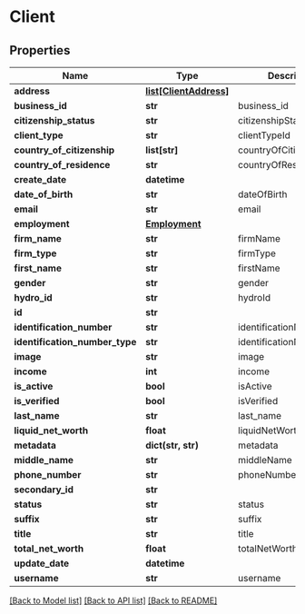 # Client

## Properties
Name | Type | Description | Notes
------------ | ------------- | ------------- | -------------
**address** | [**list[ClientAddress]**](ClientAddress.md) |  | [optional] 
**business_id** | **str** | business_id | [optional] 
**citizenship_status** | **str** | citizenshipStatus | [optional] 
**client_type** | **str** | clientTypeId | 
**country_of_citizenship** | **list[str]** | countryOfCitizenship | [optional] 
**country_of_residence** | **str** | countryOfResidence | [optional] 
**create_date** | **datetime** |  | [optional] 
**date_of_birth** | **str** | dateOfBirth | [optional] 
**email** | **str** | email | [optional] 
**employment** | [**Employment**](Employment.md) |  | [optional] 
**firm_name** | **str** | firmName | [optional] 
**firm_type** | **str** | firmType | [optional] 
**first_name** | **str** | firstName | [optional] 
**gender** | **str** | gender | [optional] 
**hydro_id** | **str** | hydroId | [optional] 
**id** | **str** |  | [optional] 
**identification_number** | **str** | identificationNumber | [optional] 
**identification_number_type** | **str** | identificationNumberType | [optional] 
**image** | **str** | image | [optional] 
**income** | **int** | income | [optional] 
**is_active** | **bool** | isActive | [optional] 
**is_verified** | **bool** | isVerified | [optional] 
**last_name** | **str** | last_name | [optional] 
**liquid_net_worth** | **float** | liquidNetWorth | [optional] 
**metadata** | **dict(str, str)** | metadata | [optional] 
**middle_name** | **str** | middleName | [optional] 
**phone_number** | **str** | phoneNumber | [optional] 
**secondary_id** | **str** |  | [optional] 
**status** | **str** | status | [optional] 
**suffix** | **str** | suffix | [optional] 
**title** | **str** | title | [optional] 
**total_net_worth** | **float** | totalNetWorth | [optional] 
**update_date** | **datetime** |  | [optional] 
**username** | **str** | username | 

[[Back to Model list]](../README.md#documentation-for-models) [[Back to API list]](../README.md#documentation-for-api-endpoints) [[Back to README]](../README.md)
